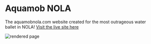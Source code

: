 # Aquamob NOLA
The aquamobnola.com website created for the most outrageous water ballet in NOLA!
[Visit the live site here](https://aquamobnola.com)


![rendered page](aquamobnola.png)
